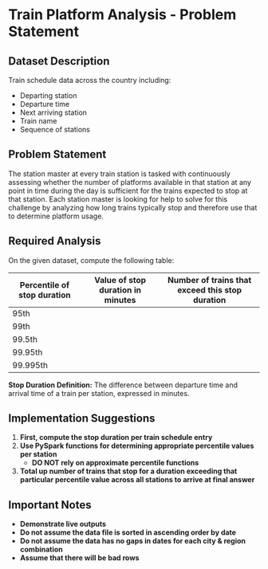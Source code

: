 # Train Platform Analysis - Problem Statement

## Dataset Description
Train schedule data across the country including:
- Departing station
- Departure time  
- Next arriving station
- Train name
- Sequence of stations

## Problem Statement

The station master at every train station is tasked with continuously assessing whether the number of platforms available in that station at any point in time during the day is sufficient for the trains expected to stop at that station. Each station master is looking for help to solve for this challenge by analyzing how long trains typically stop and therefore use that to determine platform usage.

## Required Analysis

On the given dataset, compute the following table:

| Percentile of stop duration | Value of stop duration in minutes | Number of trains that exceed this stop duration |
|----------------------------|-----------------------------------|------------------------------------------------|
| 95th                       |                                   |                                                |
| 99th                       |                                   |                                                |
| 99.5th                     |                                   |                                                |
| 99.95th                    |                                   |                                                |
| 99.995th                   |                                   |                                                |

**Stop Duration Definition:** The difference between departure time and arrival time of a train per station, expressed in minutes.

## Implementation Suggestions

1. **First, compute the stop duration per train schedule entry**
2. **Use PySpark functions for determining appropriate percentile values per station** 
   - **DO NOT rely on approximate percentile functions**
3. **Total up number of trains that stop for a duration exceeding that particular percentile value across all stations to arrive at final answer**

## Important Notes

- **Demonstrate live outputs**
- **Do not assume the data file is sorted in ascending order by date**
- **Do not assume the data has no gaps in dates for each city & region combination**
- **Assume that there will be bad rows**
